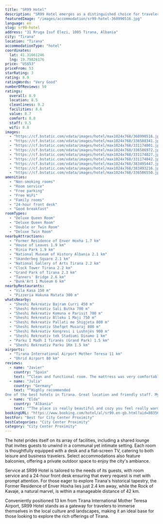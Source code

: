 ```yaml
---
title: "SR99 Hotel"
description: "SR99 Hotel emerges as a distinguished choice for travelers seeking comfort and convenience in the heart of Tirana."
featuredImage: "/images/accommodation/sr99-hotel-360990516.jpg"
language: en
slug: sr99-hotel
address: "31 Rruga Isuf Elezi, 1005 Tirana, Albania"
city: "Tirana"
location: "Tirana"
accommodationType: "hotel"
coordinates:
  lat: 41.31661246
  lng: 19.79826176
price: "US$53"
priceFrom: 53
starRating: 3
rating: 8.9
ratingWords: "Very Good"
numberOfReviews: 50
ratings:
  overall: 8.9
  location: 8.5
  cleanliness: 9.2
  facilities: 8.6
  value: 8.7
  comfort: 8.8
  staff: 9.5
  wifi: 8.8
images:
  - "https://cf.bstatic.com/xdata/images/hotel/max1024x768/360990516.jpg?k=5b138ebb39b7723c2cb25dd1c070eeeac229d6d9e9baaf15876a3ee745784ad2&o=&hp=1"
  - "https://cf.bstatic.com/xdata/images/hotel/max1024x768/336588341.jpg?k=ac90a827ec76dfc2f46f4479ce00fe04cb039bf0d9e6303e9f174e7c40773f00&o=&hp=1"
  - "https://cf.bstatic.com/xdata/images/hotel/max1024x768/331174001.jpg?k=187e85f4805ae6b0bd330657b5316b0ed282136cede556781735baeb1449619f&o=&hp=1"
  - "https://cf.bstatic.com/xdata/images/hotel/max1024x768/336586972.jpg?k=6e33367c90d0b0e54cbb3a71f58c5ff72f69f96e02c940304ff9a8856456f39d&o=&hp=1"
  - "https://cf.bstatic.com/xdata/images/hotel/max1024x768/331174027.jpg?k=84ffd346681c0509c441d5a3a2570c03ff950a7ff00436e4d28d921522f1c13f&o=&hp=1"
  - "https://cf.bstatic.com/xdata/images/hotel/max1024x768/331174042.jpg?k=d7ab142b193a986fc55766515eb04fa6bd8ed3fb2747e7822abd6051ca266ac4&o=&hp=1"
  - "https://cf.bstatic.com/xdata/images/hotel/max1024x768/383495447.jpg?k=6c1d7ae118e176b01734325dc88733819a2a0df2a88b6d556e3ecfd4c73313c4&o=&hp=1"
  - "https://cf.bstatic.com/xdata/images/hotel/max1024x768/383493216.jpg?k=b14db223cd57715943b266b8ed670c754ed58f6c6533b49e1bee69c9479c3567&o=&hp=1"
  - "https://cf.bstatic.com/xdata/images/hotel/max1024x768/336586550.jpg?k=9c32b15748885087aa9f038f2cfbd73cc2eb5896957cd02e86d07f6c35250585&o=&hp=1"
amenities:
  - "Non-smoking rooms"
  - "Room service"
  - "Free parking"
  - "Free WiFi"
  - "Family rooms"
  - "24-hour front desk"
  - "Good breakfast"
roomTypes:
  - "Deluxe Queen Room"
  - "Deluxe Queen Room"
  - "Double or Twin Room"
  - "Deluxe Twin Room"
nearbyAttractions:
  - "Former Residence of Enver Hoxha 1.7 km"
  - "House of Leaves 1.9 km"
  - "Rinia Park 1.9 km"
  - "National Museum of History Albania 2.1 km"
  - "Skanderbeg Square 2.1 km"
  - "National Gallery of Arts Tirana 2.2 km"
  - "Clock Tower Tirana 2.2 km"
  - "Grand Park of Tirana 2.3 km"
  - "Tanners' Bridge 2.6 km"
  - "Bunk'Art 1 Museum 6 km"
nearbyRestaurants:
  - "Vila Kasa 150 m"
  - "Pizzeria Hakuna Matata 300 m"
whatsNearby:
  - "Sheshi Rekreativ Bajram Curri 450 m"
  - "Sheshi Rekreativ Sali Butka 700 m"
  - "Sheshi Rekreativ Komuna e Parisit 700 m"
  - "Sheshi Rekreativ Blloku 1 Maji 750 m"
  - "Sheshi Rekreativ Pallati me Shigjeta 800 m"
  - "Sheshi Rekreativ Shefqet Musaraj 800 m"
  - "Sheshi Rekreativ Kongresi i Lushnjës 900 m"
  - "Sheshi Rekreativ tek Stadiumi Dinamo 1 km"
  - "Parku I Madh I Tiranës (Grand Park) 1.5 km"
  - "Sheshi Rekreativ Parku 1Km 1.5 km"
airports:
  - "Tirana International Airport Mother Teresa 11 km"
  - "Ohrid Airport 80 km"
reviews:
  - name: "Javier"
    country: "Spain"
    text: "“Clean and functional room. The mattress was very comfortable. Located in a residential area not very far from the centre. The receptionists are friendly and helpful.”"
  - name: "Julia"
    country: "Germany"
    text: "“Highly recommended
One of the best hotels in Tirana. Great location and friendly staff. My room was so clean and comfortable. On top of that I had a delicious breakfast. Definitely gonna book my stay here for my next business trip in Tirana.”"
  - name: "Elda"
    country: "Albania"
    text: "“The place is really beautiful and cozy you feel really warm and the Staff is really polite and friendly.Really comfortable and really good service”"
bookingURL: "https://www.booking.com/hotel/al/sr99.en-gb.html?aid=8035640"
bestFor: "Best for City Center Proximity"
bestCategories: "City Center Proximity"
category: "City Center Proximity"
---
```


The hotel prides itself on its array of facilities, including a shared lounge that invites guests to unwind in a communal yet intimate setting. Each room is thoughtfully equipped with a desk and a flat-screen TV, catering to both leisure and business travelers. Select accommodations also feature balconies, offering a private outdoor space to enjoy the city's ambiance.

Service at SR99 Hotel is tailored to the needs of its guests, with room service and a 24-hour front desk ensuring that every request is met with prompt attention. For those eager to explore Tirana's historical tapestry, the Former Residence of Enver Hoxha lies just 2.4 km away, while the Rock of Kavaje, a natural marvel, is within a manageable distance of 42 km.

Conveniently positioned 13 km from Tirana International Mother Teresa Airport, SR99 Hotel stands as a gateway for travelers to immerse themselves in the local culture and landscapes, making it an ideal base for those looking to explore the rich offerings of Tirana.